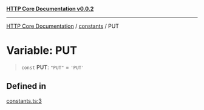 [**HTTP Core Documentation v0.0.2**](../../README.md)

***

[HTTP Core Documentation](../../modules.md) / [constants](../README.md) / PUT

# Variable: PUT

> `const` **PUT**: `"PUT"` = `'PUT'`

## Defined in

[constants.ts:3](https://github.com/stonemjs/http-core/blob/ed7c2187bd85b6877da7cd9f8c94448716446e07/src/constants.ts#L3)
